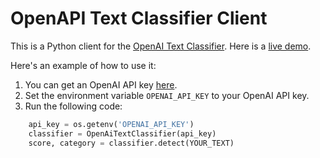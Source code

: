 OpenAPI Text Classifier Client
=============================

This is a Python client for the [OpenAI Text Classifier](https://platform.openai.com/ai-text-classifier). Here is a [live demo](https://renyilin-openai-text-classifier-client-app-d3jmqb.streamlit.app/).

Here's an example of how to use it:
1. You can get an OpenAI API key [here](https://platform.openai.com/account/api-keys).
2. Set the environment variable `OPENAI_API_KEY` to your OpenAI API key.
3. Run the following code:
```python
    api_key = os.getenv('OPENAI_API_KEY')
    classifier = OpenAiTextClassifier(api_key)
    score, category = classifier.detect(YOUR_TEXT)
```
